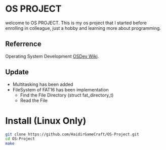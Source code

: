 # OS PROJECT

welcome to OS PROJECT. This is my os project that I started before enrolling in colleague, just a hobby and learning more about programming.

## Referrence
Operating System Development [OSDev Wiki](https://wiki.osdev.org).

## Update
- Multitasking has been added
- FileSystem of FAT16 has been implementation
  - Find the File Directory (struct fat_directory_t)
  - Read the File

# Install (Linux Only)
```sh
git clone https://github.com/HaidirGameCraft/OS-Project.git
cd OS-Project
make
```